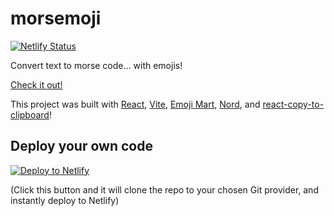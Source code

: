 # morsemoji

[![Netlify Status](https://api.netlify.com/api/v1/badges/64a3d40b-66eb-4374-a289-88e0faaecf1f/deploy-status)](https://app.netlify.com/sites/morsemoji/deploys)

Convert text to morse code... with emojis!

[Check it out!](https://morsemoji.netlify.app/)

This project was built with [React](https://reactjs.org/), [Vite](https://vitejs.dev/), [Emoji Mart](https://github.com/missive/emoji-mart), [Nord](https://www.nordtheme.com/), and [react-copy-to-clipboard](https://github.com/nkbt/react-copy-to-clipboard)!

## Deploy your own code

[![Deploy to Netlify](https://www.netlify.com/img/deploy/button.svg)](https://app.netlify.com/start/deploy?repository=https://github.com/cassidoo/morsemoji&utm_source=github&utm_medium=morsemoji-cs&utm_campaign=devex-cs)

(Click this button and it will clone the repo to your chosen Git provider, and instantly deploy to Netlify)
